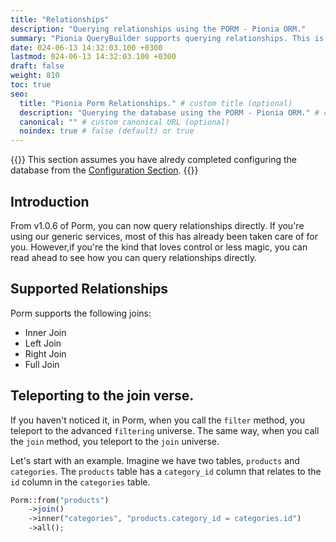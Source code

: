 ```yaml
---
title: "Relationships"
description: "Querying relationships using the PORM - Pionia ORM."
summary: "Pionia QueryBuilder supports querying relationships. This is a powerful feature that allows you to query data across multiple tables."
date: 024-06-13 14:32:03.100 +0300
lastmod: 024-06-13 14:32:03.100 +0300
draft: false
weight: 810
toc: true
seo:
  title: "Pionia Porm Relationships." # custom title (optional)
  description: "Querying the database using the PORM - Pionia ORM." # custom description (recommended)
  canonical: "" # custom canonical URL (optional)
  noindex: true # false (default) or true
---
```


{{<callout context="tip"  icon="outline/pencil">}}
This section assumes you have alredy completed configuring the database from the [Configuration Section](/documentation/database/configuration-getting-started).
{{</callout>}}

## Introduction

From v1.0.6 of Porm, you can now query relationships directly. If you're using our generic services, most of this has already been taken care of for you.
However,if you're the kind that loves control or less magic, you can read ahead to see how you can query relationships directly.

## Supported Relationships

Porm supports the following joins:

- Inner Join
- Left Join
- Right Join
- Full Join

## Teleporting to the join verse.

If you haven't noticed it, in Porm, when you call the `filter` method, you teleport to the advanced `filtering` universe. The same way, when you call the `join` method, you teleport to the `join` universe.

Let's start with an example. Imagine we have two tables, `products` and `categories`. The `products` table has a `category_id` column that relates to the `id` column in the `categories` table.

```php {title="Example"}
Porm::from("products")
    ->join()
    ->inner("categories", "products.category_id = categories.id")
    ->all();
```
